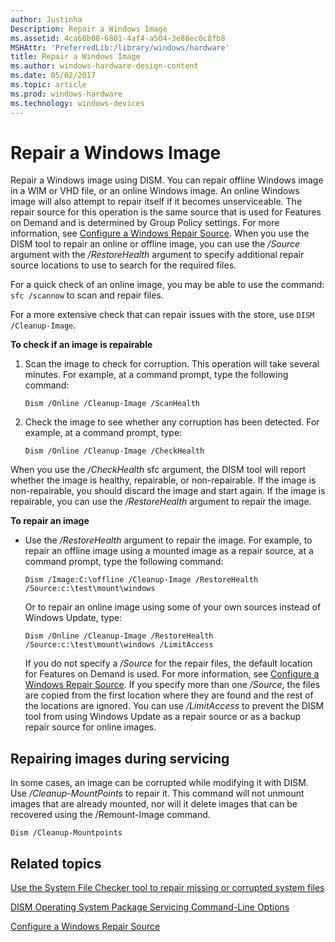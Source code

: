 ```yaml
---
author: Justinha
Description: Repair a Windows Image
ms.assetid: 4ca60b08-6801-4af4-a504-3e88ec0c8fb8
MSHAttr: 'PreferredLib:/library/windows/hardware'
title: Repair a Windows Image
ms.author: windows-hardware-design-content
ms.date: 05/02/2017
ms.topic: article
ms.prod: windows-hardware
ms.technology: windows-devices
---
```


# Repair a Windows Image


Repair a Windows image using DISM. You can repair offline Windows image in a WIM or VHD file, or an online Windows image. An online Windows image will also attempt to repair itself if it becomes unserviceable. The repair source for this operation is the same source that is used for Features on Demand and is determined by Group Policy settings. For more information, see [Configure a Windows Repair Source](configure-a-windows-repair-source.md). When you use the DISM tool to repair an online or offline image, you can use the */Source* argument with the */RestoreHealth* argument to specify additional repair source locations to use to search for the required files.

For a quick check of an online image, you may be able to use the command: `sfc /scannow` to scan and repair files.

For a more extensive check that can repair issues with the store, use `DISM /Cleanup-Image`.

**To check if an image is repairable**

1.  Scan the image to check for corruption. This operation will take several minutes. For example, at a command prompt, type the following command:

    ``` syntax
    Dism /Online /Cleanup-Image /ScanHealth
    ```

2.  Check the image to see whether any corruption has been detected. For example, at a command prompt, type:

    ``` syntax
    Dism /Online /Cleanup-Image /CheckHealth
    ```

When you use the */CheckHealth* sfc argument, the DISM tool will report whether the image is healthy, repairable, or non-repairable. If the image is non-repairable, you should discard the image and start again. If the image is repairable, you can use the */RestoreHealth* argument to repair the image.

**To repair an image**

-   Use the */RestoreHealth* argument to repair the image. For example, to repair an offline image using a mounted image as a repair source, at a command prompt, type the following command:

    ``` syntax
    Dism /Image:C:\offline /Cleanup-Image /RestoreHealth /Source:c:\test\mount\windows
    ```

    Or to repair an online image using some of your own sources instead of Windows Update, type:

    ``` syntax
    Dism /Online /Cleanup-Image /RestoreHealth /Source:c:\test\mount\windows /LimitAccess
    ```

    If you do not specify a */Source* for the repair files, the default location for Features on Demand is used. For more information, see [Configure a Windows Repair Source](configure-a-windows-repair-source.md). If you specify more than one */Source*, the files are copied from the first location where they are found and the rest of the locations are ignored. You can use */LimitAccess* to prevent the DISM tool from using Windows Update as a repair source or as a backup repair source for online images.

## <span id="Repairing_images_during_servicing"></span><span id="repairing_images_during_servicing"></span><span id="REPAIRING_IMAGES_DURING_SERVICING"></span>Repairing images during servicing


In some cases, an image can be corrupted while modifying it with DISM. Use */Cleanup-MountPoints* to repair it. This command will not unmount images that are already mounted, nor will it delete images that can be recovered using the /Remount-Image command.

``` syntax
Dism /Cleanup-Mountpoints
```

## <span id="related_topics"></span>Related topics


[Use the System File Checker tool to repair missing or corrupted system files](http://go.microsoft.com/fwlink/p/?LinkId=717888)

[DISM Operating System Package Servicing Command-Line Options](dism-operating-system-package-servicing-command-line-options.md)

[Configure a Windows Repair Source](configure-a-windows-repair-source.md)

 

 






